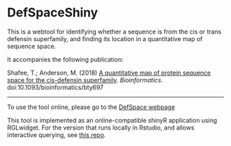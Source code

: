# DefSpaceShiny

This is a webtool for identifying whether a sequence is from the cis or trans defensin superfamily, and finding its location in a quantitative map of sequence space.

It accompanies the following publication:

Shafee, T.; Anderson, M. (2018) [A quantitative map of protein sequence space for the cis-defensin superfamily](https://academic.oup.com/bioinformatics/advance-article/doi/10.1093/bioinformatics/bty697/5068591). _Bioinformatics_. doi:10.1093/bioinformatics/bty697

----

To use the tool online, please go to the [DefSpace webpage](https://ts404.shinyapps.io/DefSpace)

This tool is implemented as an online-compatible shinyR application using RGLwidget. For the version that runs locally in Rstudio, and allows interactive querying, see [this repo](https://github.com/TS404/DefSpace).

